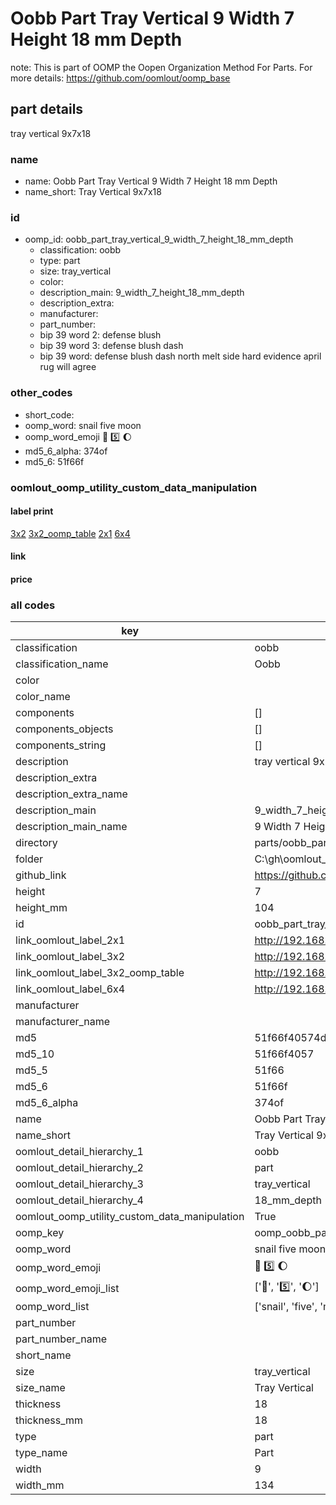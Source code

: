 # Oobb Part Tray Vertical 9 Width 7 Height 18 mm Depth  

note: This is part of OOMP the Oopen Organization Method For Parts. For more details: https://github.com/oomlout/oomp_base

##  part details
  



tray vertical 9x7x18



### name
* name: Oobb Part Tray Vertical 9 Width 7 Height 18 mm Depth
* name_short: Tray Vertical 9x7x18 
### id
* oomp_id: oobb_part_tray_vertical_9_width_7_height_18_mm_depth
  * classification: oobb
  * type: part
  * size: tray_vertical
  * color: 
  * description_main: 9_width_7_height_18_mm_depth
  * description_extra: 
  * manufacturer: 
  * part_number: 
  * bip 39 word 2: defense blush
  * bip 39 word 3: defense blush dash
  * bip 39 word: defense blush dash north melt side hard evidence april rug will agree

### other_codes
* short_code: 
* oomp_word: snail five moon
* oomp_word_emoji :snail: :five: :moon:
* md5_6_alpha: 374of
* md5_6: 51f66f






### oomlout_oomp_utility_custom_data_manipulation
#### label print
[3x2](http://192.168.1.245:1112/?label=oomp%20374of)
[3x2_oomp_table](http://192.168.1.108:1112/?label=oomp%20374of)
[2x1](http://192.168.1.242:1112/?label=oomp%20374of)
[6x4](http://192.168.1.55:1112/?label=oomp%20374of)    

#### link

                              

#### price







### all codes 
| key | value |  
| --- | --- |  
| classification | oobb |  
| classification_name | Oobb |  
| color |  |  
| color_name |  |  
| components | [] |  
| components_objects | [] |  
| components_string | [] |  
| description | tray vertical 9x7x18 |  
| description_extra |  |  
| description_extra_name |  |  
| description_main | 9_width_7_height_18_mm_depth |  
| description_main_name | 9 Width 7 Height 18 mm Depth |  
| directory | parts/oobb_part_tray_vertical_9_width_7_height_18_mm_depth |  
| folder | C:\gh\oomlout_oobb_version_4_generated_parts\parts\oobb_part_tray_vertical_9_width_7_height_18_mm_depth |  
| github_link | https://github.com/oomlout/oomlout_oomp_part_src/tree/main/parts/oobb_part_tray_vertical_9_width_7_height_18_mm_depth |  
| height | 7 |  
| height_mm | 104 |  
| id | oobb_part_tray_vertical_9_width_7_height_18_mm_depth |  
| link_oomlout_label_2x1 | http://192.168.1.242:1112/?label=oomp%20374of |  
| link_oomlout_label_3x2 | http://192.168.1.245:1112/?label=oomp%20374of |  
| link_oomlout_label_3x2_oomp_table | http://192.168.1.108:1112/?label=oomp%20374of |  
| link_oomlout_label_6x4 | http://192.168.1.55:1112/?label=oomp%20374of |  
| manufacturer |  |  
| manufacturer_name |  |  
| md5 | 51f66f40574dcd271fc559646f4621cb |  
| md5_10 | 51f66f4057 |  
| md5_5 | 51f66 |  
| md5_6 | 51f66f |  
| md5_6_alpha | 374of |  
| name | Oobb Part Tray Vertical 9 Width 7 Height 18 mm Depth |  
| name_short | Tray Vertical 9x7x18  |  
| oomlout_detail_hierarchy_1 | oobb |  
| oomlout_detail_hierarchy_2 | part |  
| oomlout_detail_hierarchy_3 | tray_vertical |  
| oomlout_detail_hierarchy_4 | 18_mm_depth |  
| oomlout_oomp_utility_custom_data_manipulation | True |  
| oomp_key | oomp_oobb_part_tray_vertical_9_width_7_height_18_mm_depth |  
| oomp_word | snail five moon |  
| oomp_word_emoji | :snail: :five: :moon: |  
| oomp_word_emoji_list | [':snail:', ':five:', ':moon:'] |  
| oomp_word_list | ['snail', 'five', 'moon'] |  
| part_number |  |  
| part_number_name |  |  
| short_name |  |  
| size | tray_vertical |  
| size_name | Tray Vertical |  
| thickness | 18 |  
| thickness_mm | 18 |  
| type | part |  
| type_name | Part |  
| width | 9 |  
| width_mm | 134 |  

